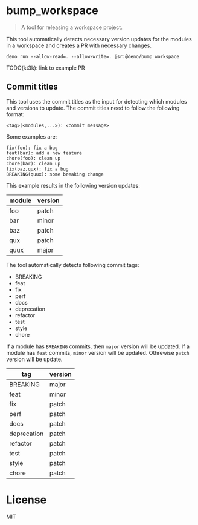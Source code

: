 # bump_workspace

> A tool for releasing a workspace project.

This tool automatically detects necessary version updates for the modules in a
workspace and creates a PR with necessary changes.

```
deno run --allow-read=. --allow-write=. jsr:@deno/bump_workspace
```

TODO(kt3k): link to example PR

## Commit titles

This tool uses the commit titles as the input for detecting which modules and
versions to update. The commit titles need to follow the following format:

```
<tag>(<modules,...>): <commit message>
```

Some examples are:

```
fix(foo): fix a bug
feat(bar): add a new feature
chore(foo): clean up
chore(bar): clean up
fix(baz,qux): fix a bug
BREAKING(quux): some breaking change
```

This example results in the following version updates:

| module | version |
| ------ | ------- |
| foo    | patch   |
| bar    | minor   |
| baz    | patch   |
| qux    | patch   |
| quux   | major   |

The tool automatically detects following commit tags:

- BREAKING
- feat
- fix
- perf
- docs
- deprecation
- refactor
- test
- style
- chore

If a module has `BREAKING` commits, then `major` version will be updated. If a
module has `feat` commits, `minor` version will be updated. Othrewise `patch`
version will be update.

| tag         | version |
| ----------- | ------- |
| BREAKING    | major   |
| feat        | minor   |
| fix         | patch   |
| perf        | patch   |
| docs        | patch   |
| deprecation | patch   |
| refactor    | patch   |
| test        | patch   |
| style       | patch   |
| chore       | patch   |

# License

MIT

